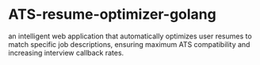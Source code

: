 # ATS-resume-optimizer-golang
an intelligent web application that automatically optimizes user resumes to match specific job descriptions, ensuring maximum ATS compatibility and increasing interview callback rates.
